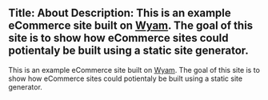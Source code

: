 Title: About
Description: This is an example eCommerce site built on [Wyam](https://wyam.io/). The goal of this site is to show how eCommerce sites could potientaly be built using a static site generator. 
---
This is an example eCommerce site built on [Wyam](https://wyam.io/). The goal of this site is to show how eCommerce sites could potientaly be built using a static site generator.